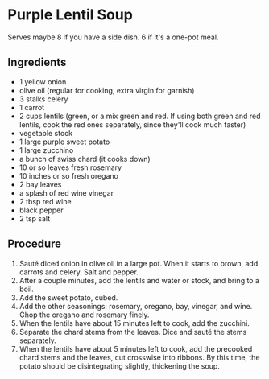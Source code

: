 # Purple Lentil Soup

Serves maybe 8 if you have a side dish. 6 if it's a one-pot
meal.

## Ingredients

- 1 yellow onion
- olive oil (regular for cooking, extra virgin for garnish)
- 3 stalks celery
- 1 carrot
- 2 cups lentils (green, or a mix green and red. If using
  both green and red lentils, cook the red ones separately,
  since they'll cook much faster)
- vegetable stock
- 1 large purple sweet potato
- 1 large zucchino
- a bunch of swiss chard (it cooks down)
- 10 or so leaves fresh rosemary
- 10 inches or so fresh oregano
- 2 bay leaves
- a splash of red wine vinegar
- 2 tbsp red wine
- black pepper
- 2 tsp salt

## Procedure

1. Sauté diced onion in olive oil in a large pot. When it
   starts to brown, add carrots and celery. Salt and pepper.
2. After a couple minutes, add the lentils and water or
   stock, and bring to a boil.
3. Add the sweet potato, cubed.
4. Add the other seasonings: rosemary, oregano, bay,
   vinegar, and wine. Chop the oregano and rosemary finely.
5. When the lentils have about 15 minutes left to cook, add
   the zucchini.
6. Separate the chard stems from the leaves. Dice and sauté
   the stems separately.
7. When the lentils have about 5 minutes left to cook, add
   the precooked chard stems and the leaves, cut crosswise
   into ribbons. By this time, the potato should be
   disintegrating slightly, thickening the soup.
